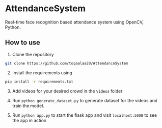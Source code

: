 # AttendanceSystem
Real-time face recognition based attendance system using OpenCV, Python.


## How to use
1. Clone the repository

```bash
git clone https://github.com/toqaalaa20/AttendanceSystem
```
2. Install the requirements using
```bash
pip install -r requirements.txt
```

3. Add videos for your desired crowd in the `Videos` folder

4. Run `python generate_dataset.py` to generate dataset for the videos and train the model.

5. Run `python app.py` to start the flask app and visit `localhost:5000` to see the app in action.